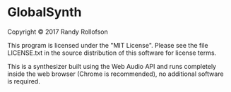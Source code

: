 # GlobalSynth
Copyright © 2017 Randy Rollofson

This program is licensed under the "MIT License". Please see the file LICENSE.txt in the source distribution of this software for license terms.

This is a synthesizer built using the Web Audio API and runs completely inside the web browser (Chrome is recommended), no additional software is required. 

